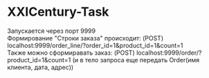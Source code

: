 # XXICentury-Task
Запускается через порт 9999  </br>
Формирование "Строки заказа" происходит: (POST) localhost:9999/order_line/?order_id=1&product_id=1&count=1 </br>
Также можно сформиравать заказ: (POST) localhost:9999/order/?product_id=1&count=1 (и в тело запроса еще передать Order(имя клиента, дата, адрес))</br>
